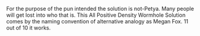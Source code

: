 For the purpose of the pun intended the solution is not-Petya. Many people will get lost into who that is. This All Positive Density Wormhole Solution comes by the naming convention of alternative analogy as Megan Fox. 
11 out of 10 it works.
